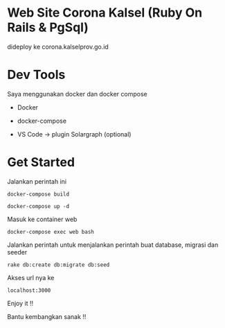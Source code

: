 # Web Site Corona Kalsel (Ruby On Rails & PgSql)

dideploy ke corona.kalselprov.go.id

# Dev Tools

Saya menggunakan docker dan docker compose

* Docker

* docker-compose

* VS Code -> plugin Solargraph (optional)

# Get Started

Jalankan perintah ini

```docker-compose build```

```docker-compose up -d```

Masuk ke container web

```docker-compose exec web bash```

Jalankan perintah untuk menjalankan perintah buat database, migrasi dan seeder

```rake db:create db:migrate db:seed```

Akses url nya ke

```localhost:3000```

Enjoy it !!

Bantu kembangkan sanak !!